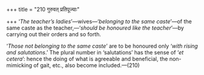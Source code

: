 +++
title = "210 गुरुवत् प्रतिपूज्याः"

+++
‘*The teacher’s ladies*’—wives—‘*belonging* *to the same caste*’—of the
same caste as the teacher,—‘*should be honoured like the teacher*’—by
carrying out their orders and so forth.

‘*Those not belonging to the same caste*’ are to be honoured only ‘*with
rising and salutations*.’ The plural number in ‘salutations’ has the
sense of ‘*et cetera*’: hence the doing of what is agreeable and
beneficial, the non-mimicking of gait, etc., also become included.—(210)


